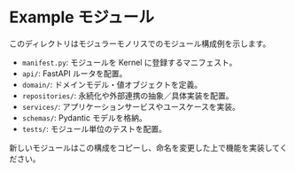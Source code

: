 # Example モジュール

このディレクトリはモジュラーモノリスでのモジュール構成例を示します。

- `manifest.py`: モジュールを Kernel に登録するマニフェスト。
- `api/`: FastAPI ルータを配置。
- `domain/`: ドメインモデル・値オブジェクトを定義。
- `repositories/`: 永続化や外部連携の抽象／具体実装を配置。
- `services/`: アプリケーションサービスやユースケースを実装。
- `schemas/`: Pydantic モデルを格納。
- `tests/`: モジュール単位のテストを配置。

新しいモジュールはこの構成をコピーし、命名を変更した上で機能を実装してください。
